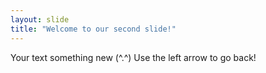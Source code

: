 ```yaml
---
layout: slide
title: "Welcome to our second slide!"
---
```

Your text something new (^.^)
Use the left arrow to go back!
